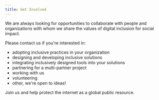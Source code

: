 ```yaml
---
title: Get Involved
---
```

We are always looking for opportunities to collaborate with people and organizations with whom we share the values of digital inclusion for social impact.

Please contact us if you're interested in:

* adopting inclusive practices in your organization
* designing and developing inclusive solutions 
* integrating inclusively designed tools into your solutions
* partnering for a multi-partner project 
* working with us
* volunteering
* other, we're open to ideas!

Join us and help protect the internet as a global public resource. 